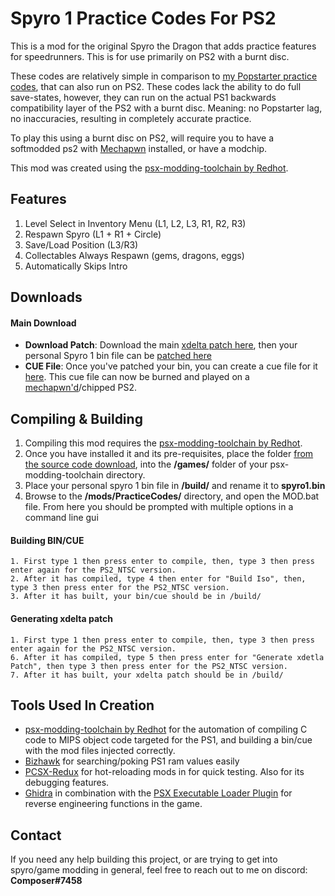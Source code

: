

# Spyro 1 Practice Codes For PS2

This is a mod for the original Spyro the Dragon that adds practice features for speedrunners. This is for use primarily on PS2 with a burnt disc. 

These codes are relatively simple in comparison to [my Popstarter practice codes](https://discord.gg/rm4ZnjzeZR), that can also run on PS2. These codes lack the ability to do full save-states, however, they can run on the actual PS1 backwards compatibility layer of the PS2 with a burnt disc. Meaning: no Popstarter lag, no inaccuracies, resulting in completely accurate practice.

To play this using a burnt disc on PS2, will require you to have a softmodded ps2 with [Mechapwn](https://github.com/MechaResearch/MechaPwn) installed, or have a modchip.

This mod was created using the [psx-modding-toolchain by Redhot](https://github.com/mateusfavarin/psx-modding-toolchain). 

## Features
1. Level Select in Inventory Menu (L1, L2, L3, R1, R2, R3)
2. Respawn Spyro (L1 + R1 + Circle)
3. Save/Load Position (L3/R3)
4. Collectables Always Respawn (gems, dragons, eggs)
5. Automatically Skips Intro

## Downloads
#### Main Download
 -  **Download Patch**: Download the main [xdelta patch here](https://github.com/C0mposer/Spyro-1-Practice-Codes/releases/download/release2/spyro1_PracticeCodes.xdelta), then your personal Spyro 1 bin file can be [patched here](https://hack64.net/tools/patcher.php)
 -  **CUE File**: Once you've patched your bin,  you can create a cue file for it [here](https://www.duckstation.org/cue-maker/). This cue file can now be burned and played on a [mechapwn'd](https://github.com/MechaResearch/MechaPwn)/chipped PS2.


## Compiling & Building

1. Compiling this mod requires the [psx-modding-toolchain by Redhot](https://github.com/mateusfavarin/psx-modding-toolchain). 
2. Once you have installed it and its pre-requisites, place the folder [from the source code download](https://github.com/C0mposer/Spyro-1-Practice-Codes/archive/refs/heads/master.zip), into the **/games/** folder of your psx-modding-toolchain directory.
4. Place your personal spyro 1 bin file in **/build/** and rename it to **spyro1.bin**
5. Browse to the **/mods/PracticeCodes/** directory, and open the MOD.bat file. From here you should be prompted with multiple options in a command line gui

#### Building BIN/CUE
	
	1. First type 1 then press enter to compile, then, type 3 then press enter again for the PS2_NTSC version.
	2. After it has compiled, type 4 then enter for "Build Iso", then, type 3 then press enter for the PS2_NTSC version.
	3. After it has built, your bin/cue should be in /build/

#### Generating xdelta patch
	
	1. First type 1 then press enter to compile, then, type 3 then press enter again for the PS2_NTSC version.
	6. After it has compiled, type 5 then press enter for "Generate xdetla Patch", then type 3 then press enter for the PS2_NTSC version.
	7. After it has built, your xdelta patch should be in /build/
	

## Tools Used In Creation

 - [psx-modding-toolchain by Redhot](https://github.com/mateusfavarin/psx-modding-toolchain) for the automation of compiling C code to MIPS object code targeted for the PS1, and building a bin/cue with the mod files injected correctly.
 - [Bizhawk](https://github.com/TASEmulators/BizHawk) for searching/poking PS1 ram values easily
 - [PCSX-Redux](https://github.com/grumpycoders/pcsx-redux/) for hot-reloading mods in for quick testing. Also for its debugging features.
 - [Ghidra](https://github.com/NationalSecurityAgency/ghidra) in combination with the [PSX Executable Loader Plugin](https://github.com/lab313ru/ghidra_psx_ldr) for reverse engineering functions in the game.

## Contact

If you need any help building this project, or are trying to get into spyro/game modding in general, feel free to reach out to me on discord: **Composer#7458**
